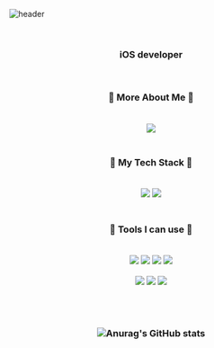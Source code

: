 ![header](https://capsule-render.vercel.app/api?type=waving&color=b0d4ff&height=300&section=header&text=ohtt&fontSize=90&animation=fadeIn&fontAlignY=38)

<br/> 


<h3 align="center"> iOS developer<br/> 

</h3>

<br/> 


<h3 align="center"> 🍎 More About Me 🍎
  
</br>
<br/>
<p align="center"><a href="https://ohttios.tistory.com/"><img src="https://img.shields.io/badge/Tech Blog-1ec997?style=for-the-badge&logo=Vimeo&logoColor=white&link=내링크"/></a>    
<br/>
<br/>


<h3 align="center"> 🍎 My Tech Stack 🍎
  
</br>
<br/>
<p align="center"><img src="https://img.shields.io/badge/Swift-FA7343?style=for-the-badge&logo=Swift&logoColor=white"/></a>
<img src="https://img.shields.io/badge/RxSwift-fa4db3?style=for-the-badge&logo=ReactiveX&logoColor=white"/></a>

<br/>
<br/>

<h3 align="center"> 🍎 Tools I can use 🍎
  
</br>
<br/>
<p align="center"><img src="https://img.shields.io/badge/Notion-000000?style=for-the-badge&logo=Notion&logoColor=white"/></a>
<img src="https://img.shields.io/badge/Slack-4A154B?style=for-the-badge&logo=Slack&logoColor=white"/></a>
<img src="https://img.shields.io/badge/GitLab-FCA121?style=for-the-badge&logo=GitLab&logoColor=white"/></a>
<img src="https://img.shields.io/badge/GitHub-181717?style=for-the-badge&logo=GitHub&logoColor=white"/></a>

<img src="https://img.shields.io/badge/Jira-0052CC?style=for-the-badge&logo=Jira&logoColor=white"/></a>
<img src="https://img.shields.io/badge/Confluence-172B4D?style=for-the-badge&logo=Confluence&logoColor=white"/></a>
<img src="https://img.shields.io/badge/Figma-F24E1E?style=for-the-badge&logo=Figma&logoColor=white"/></a>

<br/>
<br/>


![Anurag's GitHub stats](https://github-readme-stats.vercel.app/api?username=ohtt-iOS&show_icons=true&theme=vue)
